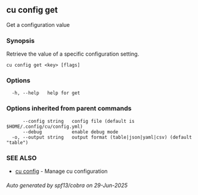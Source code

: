 ## cu config get

Get a configuration value

### Synopsis

Retrieve the value of a specific configuration setting.

```
cu config get <key> [flags]
```

### Options

```
  -h, --help   help for get
```

### Options inherited from parent commands

```
      --config string   config file (default is $HOME/.config/cu/config.yml)
      --debug           enable debug mode
  -o, --output string   output format (table|json|yaml|csv) (default "table")
```

### SEE ALSO

* [cu config](cu_config.md)	 - Manage cu configuration

###### Auto generated by spf13/cobra on 29-Jun-2025
